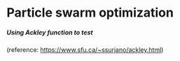 ﻿# Particle swarm optimization
 
 ##### Using Ackley function to test  
(reference: https://www.sfu.ca/~ssurjano/ackley.html)
